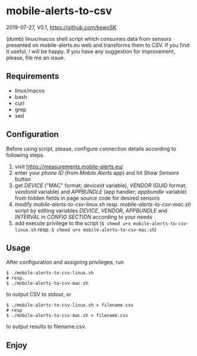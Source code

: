 # mobile-alerts-to-csv

2019-07-27, V0.1, https://github.com/kewoSK

(dumb) linux/macos shell script which consumes data from sensors presented on mobile-alerts.eu web and transforms them to CSV.
If you find it useful, I will be happy. If you have any suggestion for improvement, please, file me an issue.

## Requirements

* linux/macos
* bash
* curl
* grep
* sed

## Configuration
Before using script, please, configure connection details according to following steps. 

1. visit https://measurements.mobile-alerts.eu/
2. enter your _phone ID_ (from _Mobile Alerts_ app) and hit *Show Sensors* button
3. get _DEVICE_ ("MAC" format; _deviceid_ variable), _VENDOR_ (GUID format; _vendorid_ variable) and _APPBUNDLE_ (app handler; _appbundle_ variable) from hidden fields in page source code for desired sensors
4. modify _mobile-alerts-to-csv-linux.sh_ resp. _mobile-alerts-to-csv-mac.sh_ script by editing variables _DEVICE_, _VENDOR_, _APPBUNDLE_ and _INTERVAL_ in _CONFIG SECTION_ according to your needs
5. add execute privilege to the script (`$ chmod u+x mobile-alerts-to-csv-linux.sh` resp. `$ chmod u+x mobile-alerts-to-csv-mac.sh`)

## Usage
After configuration and assigning privileges, run

    $ ./mobile-alerts-to-csv-linux.sh
    # resp.
    $ ./mobile-alerts-to-csv-mac.sh
    
to output CSV to stdout, or

    $ ./mobile-alerts-to-csv-linux.sh > filename.csv
    # resp
    $ ./mobile-alerts-to-csv-mac.sh > filename.csv

to output results to filename.csv.

## Enjoy
